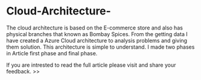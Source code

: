 # Cloud-Architecture-

The cloud architecture is based on the E-commerce store and also has physical branches that known as Bombay Spices. From the getting data I have created a Azure Cloud architecture to analysis problems and giving them solution. This architecture is simple to understand. I made two phases in Article first phase and final phase. 

If you are intrested to read the full article please visit and share your feedback. >>

